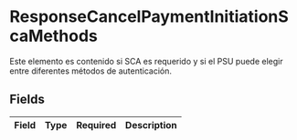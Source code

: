 # ResponseCancelPaymentInitiationScaMethods

Este elemento es contenido si SCA es requerido y si el PSU puede elegir entre diferentes métodos de autenticación. 


## Fields

| Field       | Type        | Required    | Description |
| ----------- | ----------- | ----------- | ----------- |